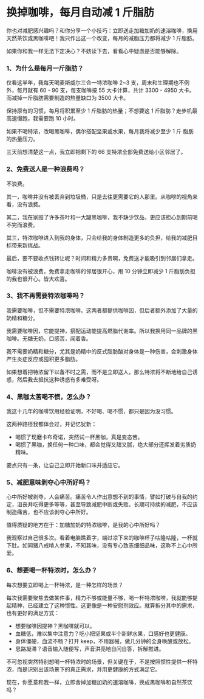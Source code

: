 # 换掉咖啡，每月自动减 1 斤脂肪

你也对减肥感兴趣吗？和你分享一个小技巧：立即送走加糖加奶的速溶咖啡，换用天然茶饮或黑咖啡吧！我只作出这一个改变，每月的减脂压力都将减少 1 斤脂肪。

如果你和我一样无法下定决心？不妨读下去，看看心中疑虑是否能够解除。

### 1、为什么是每月一斤脂肪？

仅看这半年，我每天喝麦斯威尔三合一特浓咖啡 2~3 支，周末和生理期也不例外，每月就有 60 - 90 支，每支咖啡按 55 大卡计算，共计 3300 - 4950 大卡。而减掉一斤脂肪需要制造的热量缺口为 3500 大卡。

保持原有的习惯，每月将积累至少 1 斤脂肪的热量；不想要这 1 斤脂肪？走步机最高速慢跑，我需要跑 10 小时。

如果不喝特浓，改喝黑咖啡，偶尔搭配坚果或水果，每月我将减少至少 1 斤 脂肪的热量压力。

三天前想清楚这一点，我立即把剩下的 66 支特浓全部免费送给小区邻居了。

### 2、免费送人是一种浪费吗？

不浪费。

其一，咖啡并没有被丢弃到垃圾桶，只是去往更需要它的人那里。从咖啡的视角来看，没有浪费。

其二，我在家囤了许多茶叶和一大罐黑咖啡，我不缺少饮品，更应该担心到期前喝不完而浪费。

其三，特浓咖啡进入到我的身体，只会给我的身体制造更多的负担，给我的减肥目标带来新挑战。

最后，要不要收点钱转让呢？时间和精力多贵啊，免费送才能吸引到邻居们拿走。

咖啡没有被浪费，免费拿走咖啡的邻居很开心，用 10 分钟立即减少 1 斤脂肪负担的我也很开心。皆大欢喜。

### 3、我不再需要特浓咖啡吗？

我需要咖啡，但不需要特浓咖啡。这两者都提供咖啡因，但后者额外添加了大量的奶精和糖分。

我需要咖啡因，它能提神，搭配运动能提高燃脂代谢率。所以我换用同一品牌的黑咖啡。无糖无奶，口感苦，闻着香。

我不需要奶精和糖分，尤其是奶精中的反式脂肪酸对身体是一种伤害，会刺激身体产生炎症反应或囤积更多脂肪。

如果想着把特浓留下以备不时之需，而不是立即送人，那么特浓将不断地给自己诱惑，然后我去抵抗这种诱惑有多难受呀。

### 4、黑咖太苦喝不惯，怎么办？

我这十几年的咖啡饮用经验证明，不好喝、喝不惯，都只是因为没习惯。

这两种路径我都体会过，并记忆犹新：
- 喝惯了现磨卡布奇诺，突然试一杯黑咖，真是变态苦。
- 喝惯了黑咖，换任何一种口味，都会觉得又甜又腻，绝大部分还挥发着劣质奶精味。

要点只有一条，让自己立即开始新口味并适应它。

### 5、减肥意味剥夺心中所好吗？

心中所好被剥夺，人会痛苦。痛苦令人作出意想不到的事情，譬如打破与自我的约定，沮丧并吃得更多等等，甚至导致减肥中断或失败。长期可持续的减肥，不应该制造痛苦，也不应该剥夺心中所好。

值得质疑的地方在于：加糖加奶的特浓咖啡，是我的心中所好吗？

我观察过自己很多次。看着电脑瞧着字，端过凉下来的咖啡杯子咕隆咕隆，一杯就下肚。如同猪八戒啃人参果，不知其味，没有专心致志细细品味，这称不上心中所爱。

### 6、想要喝一杯特浓时，怎么办？

每次想要立即喝上一杯特浓，是一种怎样的场景？

每次我需要聚焦去做某件事，精力不够或能量不够，喝一杯特浓咖啡，我就能够提起精神，已经建立了这种惯性。这更像是一种安慰剂效应。就算拆分其中的需求，也有更好的满足方式：

- 想要咖啡因提神？黑咖啡就可以。
- 血糖低，难以集中注意力？吃小把坚果或半个新鲜水果，口感好也更健康。
- 身体僵硬，血流不畅？打开 keep，不用器械，做几分钟的全身唤醒或放松。
- 思路凝滞？语音输入随便写，声音洪亮地自问自答，拆解推进。

不可忽视突然特别想喝一杯特浓时的场景，但关键在于，不是按照惯性提供一杯特浓，而是识别出该场景下的真正需求，并用更健康的方式满足它。

现在，你愿意和我一样，立即舍掉加糖加奶的速溶咖啡，换成黑咖啡和自然茶饮吗？

<!---

tags: #减脂 #生活方式 

created_at: 2020-11-13

updated_at: 2020-11-13

--->